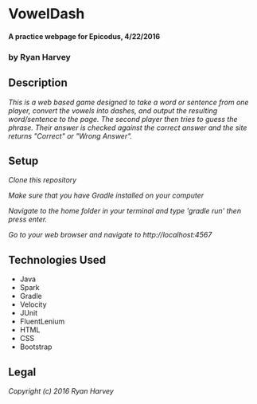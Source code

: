 # VowelDash

#### A practice webpage for Epicodus, 4/22/2016

### by Ryan Harvey

## Description

_This is a web based game designed to take a word or sentence from one player, convert the vowels into dashes, and output the resulting word/sentence to the page.  The second player then tries to guess the phrase.  Their answer is checked against the correct answer and the site returns "Correct" or "Wrong Answer"._

## Setup

_Clone this repository_

_Make sure that you have Gradle installed on your computer_

_Navigate to the home folder in your terminal and type 'gradle run' then press enter._

_Go to your web browser and navigate to http://localhost:4567_

## Technologies Used

* Java
* Spark
* Gradle
* Velocity
* JUnit
* FluentLenium
* HTML
* CSS
* Bootstrap

## Legal

_Copyright (c) 2016 Ryan Harvey_
